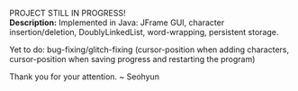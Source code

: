PROJECT STILL IN PROGRESS!<br>
<b>Description:</b> Implemented in Java: JFrame GUI, character insertion/deletion, DoublyLinkedList, word-wrapping, persistent storage.

Yet to do: bug-fixing/glitch-fixing (cursor-position when adding characters, cursor-position when saving progress and restarting the program)

Thank you for your attention.
~ Seohyun
